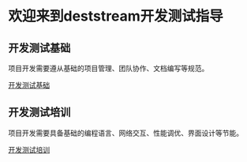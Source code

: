 # 欢迎来到deststream开发测试指导

## 开发测试基础

项目开发需要遵从基础的项目管理、团队协作、文档编写等规范。

[开发测试基础](https://github.com/deststream/dest-guide/blob/master/%E5%BC%80%E5%8F%91%E6%B5%8B%E8%AF%95%E5%9F%BA%E7%A1%80.md)

## 开发测试培训

项目开发需要具备基础的编程语言、网络交互、性能调优、界面设计等节能。

[开发测试培训](https://github.com/deststream/dest-guide/blob/master/%E5%BC%80%E5%8F%91%E6%B5%8B%E8%AF%95%E5%9F%B9%E8%AE%AD.md)
